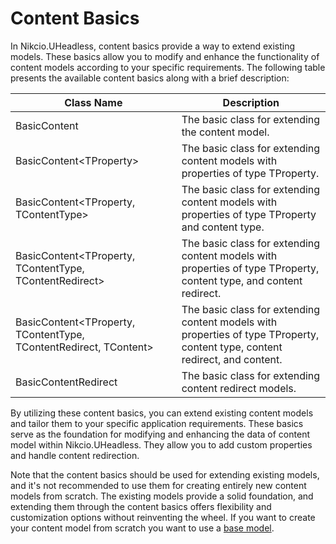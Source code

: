 # Content Basics

In Nikcio.UHeadless, content basics provide a way to extend existing models. These basics allow you to modify and enhance the functionality of content models according to your specific requirements. The following table presents the available content basics along with a brief description:

| Class Name                                                  | Description                                                                                     |
|-------------------------------------------------------------|-------------------------------------------------------------------------------------------------|
| BasicContent                                                | The basic class for extending the content model.                                                |
| BasicContent\<TProperty>                                    | The basic class for extending content models with properties of type TProperty.                 |
| BasicContent\<TProperty, TContentType>                      | The basic class for extending content models with properties of type TProperty and content type. |
| BasicContent\<TProperty, TContentType, TContentRedirect>    | The basic class for extending content models with properties of type TProperty, content type, and content redirect. |
| BasicContent\<TProperty, TContentType, TContentRedirect, TContent> | The basic class for extending content models with properties of type TProperty, content type, content redirect, and content. |
| BasicContentRedirect                                        | The basic class for extending content redirect models.                                           |

By utilizing these content basics, you can extend existing content models and tailor them to your specific application requirements. These basics serve as the foundation for modifying and enhancing the data of content model within Nikcio.UHeadless. They allow you to add custom properties and handle content redirection.

Note that the content basics should be used for extending existing models, and it's not recommended to use them for creating entirely new content models from scratch. The existing models provide a solid foundation, and extending them through the content basics offers flexibility and customization options without reinventing the wheel. If you want to create your content model from scratch you want to use a [base model](bases.md).